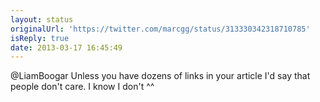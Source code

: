 ```yaml
---
layout: status
originalUrl: 'https://twitter.com/marcgg/status/313330342318710785'
isReply: true
date: 2013-03-17 16:45:49
---
```


@LiamBoogar Unless you have dozens of links in your article I'd say that people don't care. I know I don't ^^

